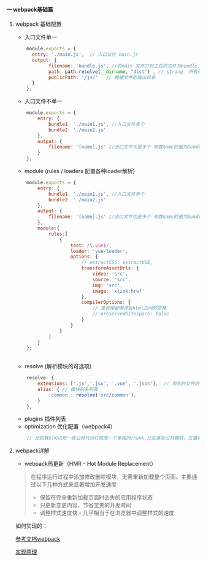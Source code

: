 #### 一 webpack基础篇

1. webpack 基础配置

    - 入口文件单一 

    ```javascript
        module.exports = {
          entry: './main.js',  // 入口文件 main.js 
          output: {
                filename: 'bundle.js', //将main 文件打包之后的文件为bundle.js文件
                path: path.resolve(__dirname, "dist") , // string  所有输出文件的目录
                publicPath: '/js/'   // 构建文件的输出目录
          }
        };
    ```
    - 入口文件不单一
  
    ```javascript
        module.exports = {
            entry: {
                bundle1: './main1.js', //入口文件多个
                bundle2: './main2.js'
            },
            output: {
                filename: '[name].js' //出口文件也是多个 参数name的值为bundle1 或 bundle2
            }
        };
    ```

    - module (rules / loaders 配置各种loader解析)
  
    ```javascript
        module.exports = {
            entry: {
                bundle1: './main1.js', //入口文件多个
                bundle2: './main2.js'
            },
            output: {
                filename: '[name].js' //出口文件也是多个 参数name的值为bundle1 或 bundle2
            },
            module:{
                rules:[
                    {
                        test: /\.vue$/,
                        loader: 'vue-loader',
                        options: {
                            // extractCSS: extractVUE,
                            transformAssetUrls: {
                                video: 'src',
                                source: 'src',
                                img: 'src',
                                image: 'xlink:href'
                            },
                            compilerOptions: {
                                // 是否保留编译后html之间的空格
                                // preserveWhitespace: false
                            }
                        }
                    }
                ]
            }
        };
        
    ```

    - resolve (解析模块的可选项)
    
    ```javascript
        resolve: {  
            extensions: ['.js','.jsx', '.vue', '.json'],  // 用到的文件的扩展
            alias: { // 模块别名列表
                'common': resolve('src/common'), 
            }
        },
    ```

    - plugins 插件列表
    - optimization  优化配置（webpack4）

    ```javascript
        // 比如我们可以把一些公共代码打包成一个单独的chunk,比如某些公共模块，去重等。webpack3之前我们都用CommonsChunkPlugin插件将一些代码分割成一个chunk,在webpack4中，CommonsChunkPlugin被废弃，使用splitChunks/SplitChunksPlugin代替
    ```
    
2. webpack详解

    - webpack热更新（HMR - Hot Module Replacement）

    > 在程序运行过程中添加修改删除模块，无需重新加载整个页面。主要通过以下几种方式来显著增加开发速度
    > - 保留在完全重新加载页面时丢失的应用程序状态
    > - 只更新变更内容，节省宝贵的开发时间
    > - 调整样式速度快 - 几乎相当于在浏览器中调整样式的速度

    
    如何实现的：
    
    [参考文档webpack](https://juejin.im/post/5d6d0ee5f265da03f66ddba9)

    [实现原理](https://juejin.im/post/5d6d0ee5f265da03f66ddba9)
  


